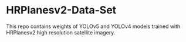 # HRPlanesv2-Data-Set
This repo contains weights of YOLOv5 and YOLOv4 models trained with HRPlanesv2 high resolution satellite imagery.
